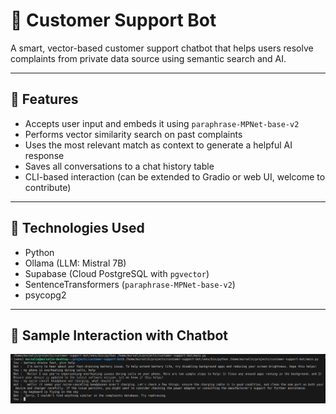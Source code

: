 # 🤖 Customer Support Bot 

A smart, vector-based customer support chatbot that helps users resolve complaints from private data source using semantic search and AI.

---

## 🚀 Features

- Accepts user input and embeds it using `paraphrase-MPNet-base-v2`
- Performs vector similarity search on past complaints
- Uses the most relevant match as context to generate a helpful AI response
- Saves all conversations to a chat history table
- CLI-based interaction (can be extended to Gradio or web UI, welcome to contribute)

---

## 🧠 Technologies Used

- Python
- Ollama (LLM: Mistral 7B)
- Supabase (Cloud PostgreSQL with `pgvector`)
- SentenceTransformers (`paraphrase-MPNet-base-v2`)
- psycopg2

---

## 💬 Sample Interaction with Chatbot

![Sample chat](assets/sample-chat.png "Example input/output between user and chatbot")







